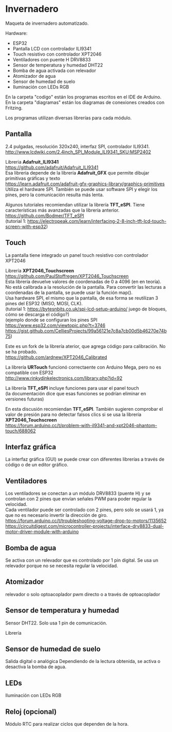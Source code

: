 # Invernadero
Maqueta de invernadero automatizado.  

Hardware:  
- ESP32
- Pantalla LCD con controlador ILI9341
- Touch resistivo con controlador XPT2046
- Ventiladores con puente H DRV8833
- Sensor de temperatura y humedad DHT22
- Bomba de agua activada con relevador
- Atomizador de agua
- Sensor de humedad de suelo
- Iluminación con LEDs RGB

En la carpeta "codigo" están los programas escritos en el IDE de Arduino.  
En la carpeta "diagramas" están los diagramas de conexiones creados con Fritzing.  

Los programas utilizan diversas librerías para cada módulo.  

## Pantalla
2.4 pulgadas, resolución 320x240, interfaz SPI, controlador ILI9341.  
http://www.lcdwiki.com/2.4inch_SPI_Module_ILI9341_SKU:MSP2402  

Libreria **Adafruit_ILI9341**  
https://github.com/adafruit/Adafruit_ILI9341  
Esa libreria depende de la librería **Adafruit_GFX** que permite dibujar primitivas gráficas y texto  
https://learn.adafruit.com/adafruit-gfx-graphics-library/graphics-primitives  
Utiliza el hardware SPI. También se puede usar software SPI y elegir los pines, pero la comunicación resulta más lenta.  

Algunos tutoriales recomiendan utilizar la librería **TFT_eSPI**.
Tiene características más avanzadas que la librería anterior.  
https://github.com/Bodmer/TFT_eSPI  
(tutorial 1: https://electropeak.com/learn/interfacing-2-8-inch-tft-lcd-touch-screen-with-esp32)  

## Touch
La pantalla tiene integrado un panel touch resistivo con controlador XPT2046  

Librería **XPT2046_Touchscreen**  
https://github.com/PaulStoffregen/XPT2046_Touchscreen  
Esta librería devuelve valores de coordenadas de 0 a 4096 (en en teoría).
No está calibrada a la resolución de la pantalla.
Para convertir las lecturas a coordenadas de la pantalla, se puede usar la función map().  
Usa hardware SPI, el mismo que la pantalla, de esa forma se reutilizan 3 pines del ESP32 (MISO, MOSI, CLK).  
(tutorial 1: https://bytesnbits.co.uk/spi-lcd-setup-arduino/ juego de bloques, cómo se descarga el código?)  
(ejemplo donde se configuran los pines SPI https://www.esp32.com/viewtopic.php?t=3746 
https://gist.github.com/CelliesProjects/99a56121e7c8a7cb00d5b46270e74b75)  

Este es un fork de la librería aterior, que agrega código para calibración. No se ha probado.  
https://github.com/ardnew/XPT2046_Calibrated  

La librería **URTouch** funcionó correctaente con Arduino Mega, pero no es compatible con ESP32  
http://www.rinkydinkelectronics.com/library.php?id=92  

La librería **TFT_eSPI** incluye funciones para usar el panel touch  
(la documentación dice que esas funciones se podrían eliminar en versiones futuras)  

En esta discusión recomiendan **TFT_eSPI**. También sugieren comprobar el valor de 
presión para no detectar falsos clics si se usa la librería **XPT2046_Touchscreen**  
https://forum.arduino.cc/t/problem-with-il9341-and-xpt2046-phantom-touch/688062  

## Interfaz gráfica
La interfaz gráfica (GUI) se puede crear con diferentes librerías a través de código o de un editor gráfico.  

## Ventiladores
Los ventiladores se conectan a un módulo DRV8833 (puente H) y se controlan 
con 2 pines que envían señales PWM para poder regular la velocidad.  
Cada ventilador puede ser controlado con 2 pines, pero solo se usará 1, ya que no es necesario invertir la dirección de giro.  
https://forum.arduino.cc/t/troubleshooting-voltage-drop-to-motors/1135652  
https://circuitdigest.com/microcontroller-projects/interface-drv8833-dual-motor-driver-module-with-arduino  

## Bomba de agua
Se activa con un relevador que es controlado por 1 pin digital.
Se usa un relevador porque no se necesita regular la velocidad.  

## Atomizador
relevador o solo optoacoplador
pwm directo o a través de optoacoplador

## Sensor de temperatura y humedad
Sensor DHT22. Solo usa 1 pin de comunicación.  

Librería 

## Sensor de humedad de suelo
Salida digital o analógica
Dependiendo de la lectura obtenida, se activa o desactiva la bomba de agua.  

## LEDs
Iluminación con LEDs RGB

## Reloj (opcional)
Módulo RTC para realizar ciclos que dependen de la hora.  
